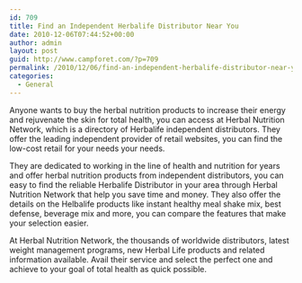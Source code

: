 ```yaml
---
id: 709
title: Find an Independent Herbalife Distributor Near You
date: 2010-12-06T07:44:52+00:00
author: admin
layout: post
guid: http://www.campforet.com/?p=709
permalink: /2010/12/06/find-an-independent-herbalife-distributor-near-you/
categories:
  - General
---
```

Anyone wants to buy the herbal nutrition products to increase their energy and rejuvenate the skin for total health, you can access at Herbal Nutrition Network, which is a directory of Herbalife independent distributors. They offer the leading independent provider of retail websites, you can find the low-cost retail for your needs your needs.

They are dedicated to working in the line of health and nutrition for years and offer herbal nutrition products from independent distributors, you can easy to find the reliable Herbalife Distributor in your area through Herbal Nutrition Network that help you save time and money. They also offer the details on the Helbalife products like instant healthy meal shake mix, best defense, beverage mix and more, you can compare the features that make your selection easier.

At Herbal Nutrition Network, the thousands of worldwide distributors, latest weight management programs, new Herbal Life products and related information available. Avail their service and select the perfect one and achieve to your goal of total health as quick possible.